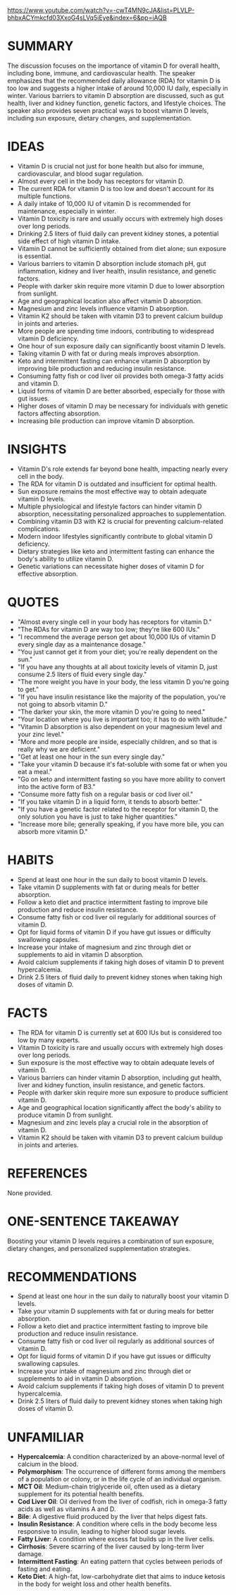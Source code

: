 https://www.youtube.com/watch?v=-cwT4MN9cJA&list=PLVLP-bhbxACYmkcfd03XxoG4sLVq5iEye&index=6&pp=iAQB
# SUMMARY

The discussion focuses on the importance of vitamin D for overall health, including bone, immune, and cardiovascular health. The speaker emphasizes that the recommended daily allowance (RDA) for vitamin D is too low and suggests a higher intake of around 10,000 IU daily, especially in winter. Various barriers to vitamin D absorption are discussed, such as gut health, liver and kidney function, genetic factors, and lifestyle choices. The speaker also provides seven practical ways to boost vitamin D levels, including sun exposure, dietary changes, and supplementation.

# IDEAS

- Vitamin D is crucial not just for bone health but also for immune, cardiovascular, and blood sugar regulation.
- Almost every cell in the body has receptors for vitamin D.
- The current RDA for vitamin D is too low and doesn't account for its multiple functions.
- A daily intake of 10,000 IU of vitamin D is recommended for maintenance, especially in winter.
- Vitamin D toxicity is rare and usually occurs with extremely high doses over long periods.
- Drinking 2.5 liters of fluid daily can prevent kidney stones, a potential side effect of high vitamin D intake.
- Vitamin D cannot be sufficiently obtained from diet alone; sun exposure is essential.
- Various barriers to vitamin D absorption include stomach pH, gut inflammation, kidney and liver health, insulin resistance, and genetic factors.
- People with darker skin require more vitamin D due to lower absorption from sunlight.
- Age and geographical location also affect vitamin D absorption.
- Magnesium and zinc levels influence vitamin D absorption.
- Vitamin K2 should be taken with vitamin D3 to prevent calcium buildup in joints and arteries.
- More people are spending time indoors, contributing to widespread vitamin D deficiency.
- One hour of sun exposure daily can significantly boost vitamin D levels.
- Taking vitamin D with fat or during meals improves absorption.
- Keto and intermittent fasting can enhance vitamin D absorption by improving bile production and reducing insulin resistance.
- Consuming fatty fish or cod liver oil provides both omega-3 fatty acids and vitamin D.
- Liquid forms of vitamin D are better absorbed, especially for those with gut issues.
- Higher doses of vitamin D may be necessary for individuals with genetic factors affecting absorption.
- Increasing bile production can improve vitamin D absorption.

# INSIGHTS

- Vitamin D's role extends far beyond bone health, impacting nearly every cell in the body.
- The RDA for vitamin D is outdated and insufficient for optimal health.
- Sun exposure remains the most effective way to obtain adequate vitamin D levels.
- Multiple physiological and lifestyle factors can hinder vitamin D absorption, necessitating personalized approaches to supplementation.
- Combining vitamin D3 with K2 is crucial for preventing calcium-related complications.
- Modern indoor lifestyles significantly contribute to global vitamin D deficiency.
- Dietary strategies like keto and intermittent fasting can enhance the body's ability to utilize vitamin D.
- Genetic variations can necessitate higher doses of vitamin D for effective absorption.

# QUOTES

- "Almost every single cell in your body has receptors for vitamin D."
- "The RDAs for vitamin D are way too low; they're like 600 IUs."
- "I recommend the average person get about 10,000 IUs of vitamin D every single day as a maintenance dosage."
- "You just cannot get it from your diet; you're really dependent on the sun."
- "If you have any thoughts at all about toxicity levels of vitamin D, just consume 2.5 liters of fluid every single day."
- "The more weight you have in your body, the less vitamin D you're going to get."
- "If you have insulin resistance like the majority of the population, you're not going to absorb vitamin D."
- "The darker your skin, the more vitamin D you're going to need."
- "Your location where you live is important too; it has to do with latitude."
- "Vitamin D absorption is also dependent on your magnesium level and your zinc level."
- "More and more people are inside, especially children, and so that is really why we are deficient."
- "Get at least one hour in the sun every single day."
- "Take your vitamin D because it's fat-soluble with some fat or when you eat a meal."
- "Go on keto and intermittent fasting so you have more ability to convert into the active form of B3."
- "Consume more fatty fish on a regular basis or cod liver oil."
- "If you take vitamin D in a liquid form, it tends to absorb better."
- "If you have a genetic factor related to the receptor for vitamin D, the only solution you have is just to take higher quantities."
- "Increase more bile; generally speaking, if you have more bile, you can absorb more vitamin D."

# HABITS

- Spend at least one hour in the sun daily to boost vitamin D levels.
- Take vitamin D supplements with fat or during meals for better absorption.
- Follow a keto diet and practice intermittent fasting to improve bile production and reduce insulin resistance.
- Consume fatty fish or cod liver oil regularly for additional sources of vitamin D.
- Opt for liquid forms of vitamin D if you have gut issues or difficulty swallowing capsules.
- Increase your intake of magnesium and zinc through diet or supplements to aid in vitamin D absorption.
- Avoid calcium supplements if taking high doses of vitamin D to prevent hypercalcemia.
- Drink 2.5 liters of fluid daily to prevent kidney stones when taking high doses of vitamin D.

# FACTS

- The RDA for vitamin D is currently set at 600 IUs but is considered too low by many experts.
- Vitamin D toxicity is rare and usually occurs with extremely high doses over long periods.
- Sun exposure is the most effective way to obtain adequate levels of vitamin D.
- Various barriers can hinder vitamin D absorption, including gut health, liver and kidney function, insulin resistance, and genetic factors.
- People with darker skin require more sun exposure to produce sufficient vitamin D.
- Age and geographical location significantly affect the body's ability to produce vitamin D from sunlight.
- Magnesium and zinc levels play a crucial role in the absorption of vitamin D.
- Vitamin K2 should be taken with vitamin D3 to prevent calcium buildup in joints and arteries.

# REFERENCES

None provided.

# ONE-SENTENCE TAKEAWAY

Boosting your vitamin D levels requires a combination of sun exposure, dietary changes, and personalized supplementation strategies.

# RECOMMENDATIONS

- Spend at least one hour in the sun daily to naturally boost your vitamin D levels.
- Take your vitamin D supplements with fat or during meals for better absorption.
- Follow a keto diet and practice intermittent fasting to improve bile production and reduce insulin resistance.
- Consume fatty fish or cod liver oil regularly as additional sources of vitamin D.
- Opt for liquid forms of vitamin D if you have gut issues or difficulty swallowing capsules.
- Increase your intake of magnesium and zinc through diet or supplements to aid in vitamin D absorption.
- Avoid calcium supplements if taking high doses of vitamin D to prevent hypercalcemia.
- Drink 2.5 liters of fluid daily to prevent kidney stones when taking high doses of vitamin D.

# UNFAMILIAR

- **Hypercalcemia**: A condition characterized by an above-normal level of calcium in the blood.
- **Polymorphism**: The occurrence of different forms among the members of a population or colony, or in the life cycle of an individual organism.
- **MCT Oil**: Medium-chain triglyceride oil, often used as a dietary supplement for its potential health benefits.
- **Cod Liver Oil**: Oil derived from the liver of codfish, rich in omega-3 fatty acids as well as vitamins A and D.
- **Bile**: A digestive fluid produced by the liver that helps digest fats.
- **Insulin Resistance**: A condition where cells in the body become less responsive to insulin, leading to higher blood sugar levels.
- **Fatty Liver**: A condition where excess fat builds up in the liver cells.
- **Cirrhosis**: Severe scarring of the liver caused by long-term liver damage.
- **Intermittent Fasting**: An eating pattern that cycles between periods of fasting and eating.
- **Keto Diet**: A high-fat, low-carbohydrate diet that aims to induce ketosis in the body for weight loss and other health benefits.
